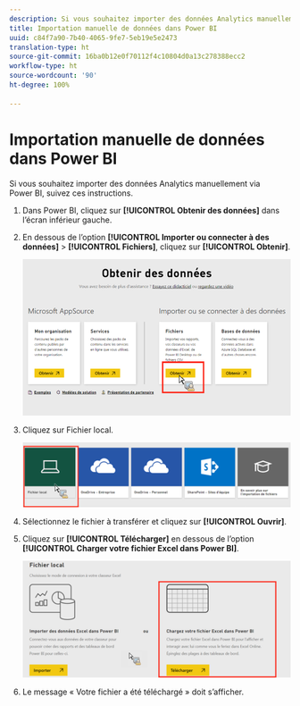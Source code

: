 ```yaml
---
description: Si vous souhaitez importer des données Analytics manuellement via Power BI, suivez ces instructions.
title: Importation manuelle de données dans Power BI
uuid: c84f7a90-7b40-4065-9fe7-5eb19e5e2473
translation-type: ht
source-git-commit: 16ba0b12e0f70112f4c10804d0a13c278388ecc2
workflow-type: ht
source-wordcount: '90'
ht-degree: 100%

---
```



# Importation manuelle de données dans Power BI

Si vous souhaitez importer des données Analytics manuellement via Power BI, suivez ces instructions.

1. Dans Power BI, cliquez sur **[!UICONTROL Obtenir des données]** dans l’écran inférieur gauche.
1. En dessous de l’option **[!UICONTROL Importer ou connecter à des données]** > **[!UICONTROL Fichiers]**, cliquez sur **[!UICONTROL Obtenir]**.

   ![](assets/get-data.png)

1. Cliquez sur Fichier local.

   ![](assets/local-file.png)

1. Sélectionnez le fichier à transférer et cliquez sur **[!UICONTROL Ouvrir]**.
1. Cliquez sur **[!UICONTROL Télécharger]** en dessous de l’option **[!UICONTROL Charger votre fichier Excel dans Power BI]**.

   ![](assets/upload-excel-file.png)

1. Le message « Votre fichier a été téléchargé » doit s’afficher.

